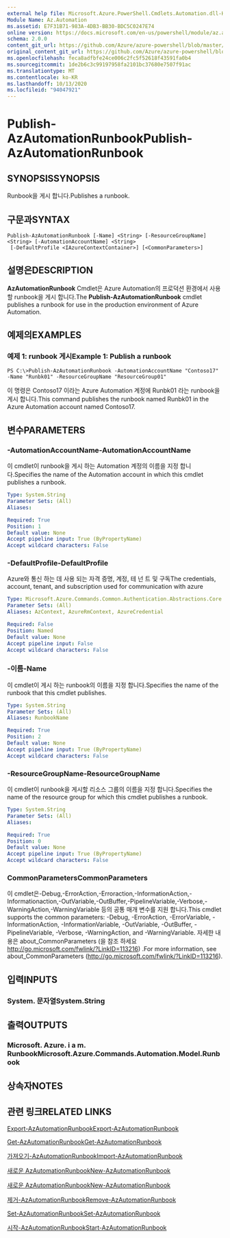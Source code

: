 ```yaml
---
external help file: Microsoft.Azure.PowerShell.Cmdlets.Automation.dll-Help.xml
Module Name: Az.Automation
ms.assetid: E7F31B71-983A-4DB3-BB30-BDC5C0247E74
online version: https://docs.microsoft.com/en-us/powershell/module/az.automation/publish-azautomationrunbook
schema: 2.0.0
content_git_url: https://github.com/Azure/azure-powershell/blob/master/src/Automation/Automation/help/Publish-AzAutomationRunbook.md
original_content_git_url: https://github.com/Azure/azure-powershell/blob/master/src/Automation/Automation/help/Publish-AzAutomationRunbook.md
ms.openlocfilehash: feca8adfbfe24ce006c2fc5f52618f43591fa0b4
ms.sourcegitcommit: 1de2b6c3c99197958fa2101bc37680e7507f91ac
ms.translationtype: MT
ms.contentlocale: ko-KR
ms.lasthandoff: 10/13/2020
ms.locfileid: "94047921"
---
```

# <span data-ttu-id="54053-101">Publish-AzAutomationRunbook</span><span class="sxs-lookup"><span data-stu-id="54053-101">Publish-AzAutomationRunbook</span></span>

## <span data-ttu-id="54053-102">SYNOPSIS</span><span class="sxs-lookup"><span data-stu-id="54053-102">SYNOPSIS</span></span>
<span data-ttu-id="54053-103">Runbook을 게시 합니다.</span><span class="sxs-lookup"><span data-stu-id="54053-103">Publishes a runbook.</span></span>

## <span data-ttu-id="54053-104">구문과</span><span class="sxs-lookup"><span data-stu-id="54053-104">SYNTAX</span></span>

```
Publish-AzAutomationRunbook [-Name] <String> [-ResourceGroupName] <String> [-AutomationAccountName] <String>
 [-DefaultProfile <IAzureContextContainer>] [<CommonParameters>]
```

## <span data-ttu-id="54053-105">설명은</span><span class="sxs-lookup"><span data-stu-id="54053-105">DESCRIPTION</span></span>
<span data-ttu-id="54053-106">**AzAutomationRunbook** Cmdlet은 Azure Automation의 프로덕션 환경에서 사용할 runbook을 게시 합니다.</span><span class="sxs-lookup"><span data-stu-id="54053-106">The **Publish-AzAutomationRunbook** cmdlet publishes a runbook for use in the production environment of Azure Automation.</span></span>

## <span data-ttu-id="54053-107">예제의</span><span class="sxs-lookup"><span data-stu-id="54053-107">EXAMPLES</span></span>

### <span data-ttu-id="54053-108">예제 1: runbook 게시</span><span class="sxs-lookup"><span data-stu-id="54053-108">Example 1: Publish a runbook</span></span>
```
PS C:\>Publish-AzAutomationRunbook -AutomationAccountName "Contoso17" -Name "Runbk01" -ResourceGroupName "ResourceGroup01"
```

<span data-ttu-id="54053-109">이 명령은 Contoso17 이라는 Azure Automation 계정에 Runbk01 라는 runbook을 게시 합니다.</span><span class="sxs-lookup"><span data-stu-id="54053-109">This command publishes the runbook named Runbk01 in the Azure Automation account named Contoso17.</span></span>

## <span data-ttu-id="54053-110">변수</span><span class="sxs-lookup"><span data-stu-id="54053-110">PARAMETERS</span></span>

### <span data-ttu-id="54053-111">-AutomationAccountName</span><span class="sxs-lookup"><span data-stu-id="54053-111">-AutomationAccountName</span></span>
<span data-ttu-id="54053-112">이 cmdlet이 runbook을 게시 하는 Automation 계정의 이름을 지정 합니다.</span><span class="sxs-lookup"><span data-stu-id="54053-112">Specifies the name of the Automation account in which this cmdlet publishes a runbook.</span></span>

```yaml
Type: System.String
Parameter Sets: (All)
Aliases:

Required: True
Position: 1
Default value: None
Accept pipeline input: True (ByPropertyName)
Accept wildcard characters: False
```

### <span data-ttu-id="54053-113">-DefaultProfile</span><span class="sxs-lookup"><span data-stu-id="54053-113">-DefaultProfile</span></span>
<span data-ttu-id="54053-114">Azure와 통신 하는 데 사용 되는 자격 증명, 계정, 테 넌 트 및 구독</span><span class="sxs-lookup"><span data-stu-id="54053-114">The credentials, account, tenant, and subscription used for communication with azure</span></span>

```yaml
Type: Microsoft.Azure.Commands.Common.Authentication.Abstractions.Core.IAzureContextContainer
Parameter Sets: (All)
Aliases: AzContext, AzureRmContext, AzureCredential

Required: False
Position: Named
Default value: None
Accept pipeline input: False
Accept wildcard characters: False
```

### <span data-ttu-id="54053-115">-이름</span><span class="sxs-lookup"><span data-stu-id="54053-115">-Name</span></span>
<span data-ttu-id="54053-116">이 cmdlet이 게시 하는 runbook의 이름을 지정 합니다.</span><span class="sxs-lookup"><span data-stu-id="54053-116">Specifies the name of the runbook that this cmdlet publishes.</span></span>

```yaml
Type: System.String
Parameter Sets: (All)
Aliases: RunbookName

Required: True
Position: 2
Default value: None
Accept pipeline input: True (ByPropertyName)
Accept wildcard characters: False
```

### <span data-ttu-id="54053-117">-ResourceGroupName</span><span class="sxs-lookup"><span data-stu-id="54053-117">-ResourceGroupName</span></span>
<span data-ttu-id="54053-118">이 cmdlet이 runbook을 게시할 리소스 그룹의 이름을 지정 합니다.</span><span class="sxs-lookup"><span data-stu-id="54053-118">Specifies the name of the resource group for which this cmdlet publishes a runbook.</span></span>

```yaml
Type: System.String
Parameter Sets: (All)
Aliases:

Required: True
Position: 0
Default value: None
Accept pipeline input: True (ByPropertyName)
Accept wildcard characters: False
```

### <span data-ttu-id="54053-119">CommonParameters</span><span class="sxs-lookup"><span data-stu-id="54053-119">CommonParameters</span></span>
<span data-ttu-id="54053-120">이 cmdlet은-Debug,-ErrorAction,-Erroraction,-InformationAction,-Informationaction,-OutVariable,-OutBuffer,-PipelineVariable,-Verbose,-WarningAction,-WarningVariable 등의 공통 매개 변수를 지원 합니다.</span><span class="sxs-lookup"><span data-stu-id="54053-120">This cmdlet supports the common parameters: -Debug, -ErrorAction, -ErrorVariable, -InformationAction, -InformationVariable, -OutVariable, -OutBuffer, -PipelineVariable, -Verbose, -WarningAction, and -WarningVariable.</span></span> <span data-ttu-id="54053-121">자세한 내용은 about_CommonParameters (을 참조 하세요 http://go.microsoft.com/fwlink/?LinkID=113216) .</span><span class="sxs-lookup"><span data-stu-id="54053-121">For more information, see about_CommonParameters (http://go.microsoft.com/fwlink/?LinkID=113216).</span></span>

## <span data-ttu-id="54053-122">입력</span><span class="sxs-lookup"><span data-stu-id="54053-122">INPUTS</span></span>

### <span data-ttu-id="54053-123">System. 문자열</span><span class="sxs-lookup"><span data-stu-id="54053-123">System.String</span></span>

## <span data-ttu-id="54053-124">출력</span><span class="sxs-lookup"><span data-stu-id="54053-124">OUTPUTS</span></span>

### <span data-ttu-id="54053-125">Microsoft. Azure. i a m. Runbook</span><span class="sxs-lookup"><span data-stu-id="54053-125">Microsoft.Azure.Commands.Automation.Model.Runbook</span></span>

## <span data-ttu-id="54053-126">상속자</span><span class="sxs-lookup"><span data-stu-id="54053-126">NOTES</span></span>

## <span data-ttu-id="54053-127">관련 링크</span><span class="sxs-lookup"><span data-stu-id="54053-127">RELATED LINKS</span></span>

[<span data-ttu-id="54053-128">Export-AzAutomationRunbook</span><span class="sxs-lookup"><span data-stu-id="54053-128">Export-AzAutomationRunbook</span></span>](./Export-AzAutomationRunbook.md)

[<span data-ttu-id="54053-129">Get-AzAutomationRunbook</span><span class="sxs-lookup"><span data-stu-id="54053-129">Get-AzAutomationRunbook</span></span>](./Get-AzAutomationRunbook.md)

[<span data-ttu-id="54053-130">가져오기-AzAutomationRunbook</span><span class="sxs-lookup"><span data-stu-id="54053-130">Import-AzAutomationRunbook</span></span>](./Import-AzAutomationRunbook.md)

[<span data-ttu-id="54053-131">새로운 AzAutomationRunbook</span><span class="sxs-lookup"><span data-stu-id="54053-131">New-AzAutomationRunbook</span></span>](./New-AzAutomationRunbook.md)

[<span data-ttu-id="54053-132">새로운 AzAutomationRunbook</span><span class="sxs-lookup"><span data-stu-id="54053-132">New-AzAutomationRunbook</span></span>](./New-AzAutomationRunbook.md)

[<span data-ttu-id="54053-133">제거-AzAutomationRunbook</span><span class="sxs-lookup"><span data-stu-id="54053-133">Remove-AzAutomationRunbook</span></span>](./Remove-AzAutomationRunbook.md)

[<span data-ttu-id="54053-134">Set-AzAutomationRunbook</span><span class="sxs-lookup"><span data-stu-id="54053-134">Set-AzAutomationRunbook</span></span>](./Set-AzAutomationRunbook.md)

[<span data-ttu-id="54053-135">시작-AzAutomationRunbook</span><span class="sxs-lookup"><span data-stu-id="54053-135">Start-AzAutomationRunbook</span></span>](./Start-AzAutomationRunbook.md)


